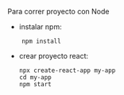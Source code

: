 
Para correr proyecto con Node 

- instalar npm:
```
	npm install 
```
- crear proyecto react:
	```
	npx create-react-app my-app
	cd my-app
	npm start 
	```

